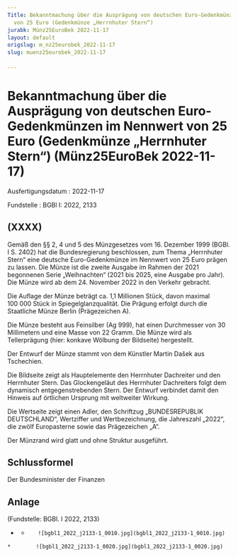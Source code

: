 ```yaml
---
Title: Bekanntmachung über die Ausprägung von deutschen Euro-Gedenkmünzen im Nennwert
  von 25 Euro (Gedenkmünze „Herrnhuter Stern“)
jurabk: Münz25EuroBek 2022-11-17
layout: default
origslug: m_nz25eurobek_2022-11-17
slug: muenz25eurobek_2022-11-17

---
```


# Bekanntmachung über die Ausprägung von deutschen Euro-Gedenkmünzen im Nennwert von 25 Euro (Gedenkmünze „Herrnhuter Stern“) (Münz25EuroBek 2022-11-17)

Ausfertigungsdatum
:   2022-11-17

Fundstelle
:   BGBl I: 2022, 2133


## (XXXX)

Gemäß den §§ 2, 4 und 5 des Münzgesetzes vom 16. Dezember 1999 (BGBl. I S. 2402) hat die Bundesregierung beschlossen, zum Thema „Herrnhuter Stern“ eine deutsche Euro-Gedenkmünze im Nennwert von 25 Euro prägen zu lassen. Die Münze ist die zweite Ausgabe im Rahmen der 2021 begonnenen Serie „Weihnachten“ (2021 bis 2025, eine Ausgabe pro Jahr). Die Münze wird ab dem 24. November 2022 in den Verkehr gebracht.

Die Auflage der Münze beträgt ca. 1,1 Millionen Stück, davon maximal 100 000 Stück in Spiegelglanzqualität. Die Prägung erfolgt durch die Staatliche Münze Berlin (Prägezeichen A).

Die Münze besteht aus Feinsilber (Ag 999), hat einen Durchmesser von 30 Millimetern und eine Masse von 22 Gramm. Die Münze wird als Tellerprägung (hier: konkave Wölbung der Bildseite) hergestellt.

Der Entwurf der Münze stammt von dem Künstler Martin Dašek aus Tschechien.

Die Bildseite zeigt als Hauptelemente den Herrnhuter Dachreiter und den Herrnhuter Stern. Das Glockengeläut des Herrnhuter Dachreiters folgt dem dynamisch entgegenstrebenden Stern. Der Entwurf verbindet damit den Hinweis auf örtlichen Ursprung mit weltweiter Wirkung.

Die Wertseite zeigt einen Adler, den Schriftzug „BUNDESREPUBLIK DEUTSCHLAND“, Wertziffer und Wertbezeichnung, die Jahreszahl „2022“, die zwölf Europasterne sowie das Prägezeichen „A“.

Der Münzrand wird glatt und ohne Struktur ausgeführt.


## Schlussformel

Der Bundesminister der Finanzen


## Anlage

(Fundstelle: BGBl. I 2022, 2133)


*    *        ![bgbl1_2022_j2133-1_0010.jpg](bgbl1_2022_j2133-1_0010.jpg)
    *        ![bgbl1_2022_j2133-1_0020.jpg](bgbl1_2022_j2133-1_0020.jpg)


